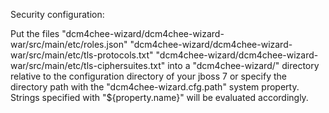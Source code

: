 Security configuration:

Put the files 
"dcm4chee-wizard/dcm4chee-wizard-war/src/main/etc/roles.json"
"dcm4chee-wizard/dcm4chee-wizard-war/src/main/etc/tls-protocols.txt"
"dcm4chee-wizard/dcm4chee-wizard-war/src/main/etc/tls-ciphersuites.txt"
into a "dcm4chee-wizard/" directory relative to the configuration directory of your jboss 7
or specify the directory path with the "dcm4chee-wizard.cfg.path" system property.
Strings specified with "${property.name}" will be evaluated accordingly.